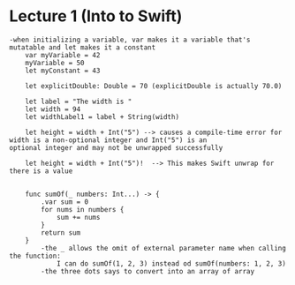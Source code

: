 # Lecture 1 (Into to Swift)

    -when initializing a variable, var makes it a variable that's mutatable and let makes it a constant
        var myVariable = 42
        myVariable = 50
        let myConstant = 43

        let explicitDouble: Double = 70 (explicitDouble is actually 70.0)

        let label = "The width is "
        let width = 94
        let widthLabel1 = label + String(width)

        let height = width + Int("5") --> causes a compile-time error for width is a non-optional integer and Int("5") is an              optional integer and may not be unwrapped successfully
    
        let height = width + Int("5")!  --> This makes Swift unwrap for there is a value


        func sumOf(_ numbers: Int...) -> {
            .var sum = 0
            for nums in numbers {
                sum += nums
            }
            return sum
        }
            -the _ allows the omit of external parameter name when calling the function:
                I can do sumOf(1, 2, 3) instead od sumOf(numbers: 1, 2, 3)
            -the three dots says to convert into an array of array
